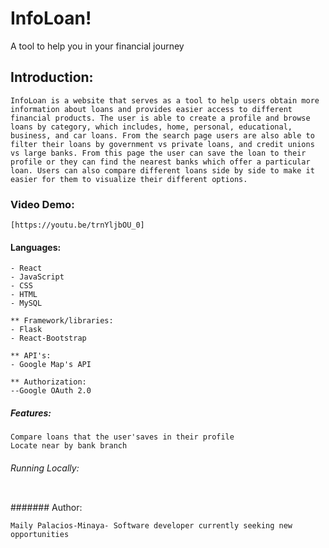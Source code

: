 # InfoLoan!
A tool to help you in your financial journey


## Introduction:

```
InfoLoan is a website that serves as a tool to help users obtain more information about loans and provides easier access to different financial products. The user is able to create a profile and browse loans by category, which includes, home, personal, educational, business, and car loans. From the search page users are also able to filter their loans by government vs private loans, and credit unions vs large banks. From this page the user can save the loan to their profile or they can find the nearest banks which offer a particular loan. Users can also compare different loans side by side to make it easier for them to visualize their different options.
```
### Video Demo:
```
[https://youtu.be/trnYljbOU_0]
```


#### Languages:

``` - Python
- React
- JavaScript
- CSS
- HTML
- MySQL

** Framework/libraries:
- Flask
- React-Bootstrap

** API's:
- Google Map's API

** Authorization:
--Google OAuth 2.0
```

##### Features:

``` Filter Loans by: home, personal, educational, business and auto loans
Compare loans that the user'saves in their profile
Locate near by bank branch 
```

###### Running Locally:
``` In terminal, run "python3 server.py" from root directory 
```

####### Author:

```Maily Palacios-Minaya- Software developer currently seeking new opportunities ```



